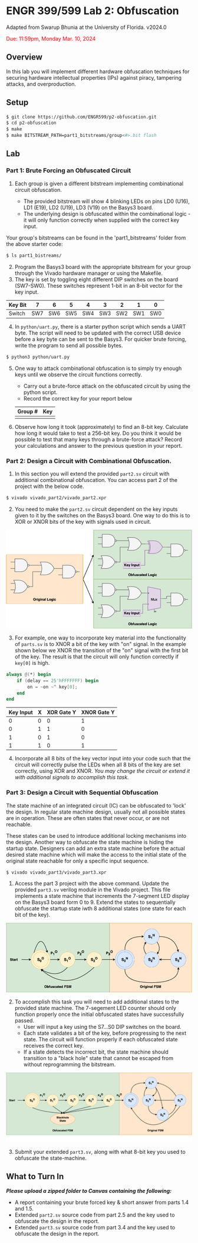 # ENGR 399/599 Lab 2: Obfuscation
Adapted from Swarup Bhunia at the University of Florida. v2024.0

<span style="color:red">Due: 11:59pm, Monday Mar. 10, 2024</span>

## Overview

In this lab you will implement different hardware obfuscation techniques for securing hardware intellectual properties (IPs) against piracy, tampering attacks, and overproduction.

## Setup

```bash
$ git clone https://github.com/ENGR599/p2-obfuscation.git
$ cd p2-obfuscation
$ make
$ make BITSTREAM_PATH=part1_bitstreams/group<#>.bit flash
```

## Lab

### Part 1: Brute Forcing an Obfuscated Circuit

1. Each group is given a different bitstream implementing combinational circuit obfuscation.

	- The provided bitstream will show 4 blinking LEDs on pins LD0 (U16), LD1 (E19), LD2 (U19), LD3 (V19) on the Basys3 board.
	- The underlying design is obfuscated within the combinational logic - it will only function correctly when supplied with the correct key input.

Your group's bitstreams can be found in the 'part1_bitstreams' folder from the above starter code:

```bash
$ ls part1_bistreams/
```

2. Program the Basys3 board with the appropriate bitstream for your group through the Vivado hardware manager or using the Makefile.
3. The key is set by toggling eight different DIP switches on the board (SW7-SW0). These switches represent 1-bit in an 8-bit vector for the key input.

| Key Bit | 7 | 6 | 5 | 4 | 3 | 2 | 1 | 0 |
| --- | --- | --- | --- | --- | --- | --- | --- | --- |
| Switch | SW7 | SW6 | SW5 | SW4 | SW3 | SW2 | SW1 | SW0 |

4. In `python/uart.py`, there is a starter python script which sends a UART byte. The script will need to be updated with the correct USB device before a key byte can be sent to the Basys3. For quicker brute forcing, write the program to send all possible bytes.

```bash
$ python3 python/uart.py
```

5. One way to attack combinational obfuscation is to simply try enough keys until we observe the circuit functions correctly.
	- Carry out a brute-force attack on the obfuscated circuit by using the python script. 
    - Record the correct key for your report below

    | Group # | Key |
    | ------- | --- |
    |         |     |

6. Observe how long it took (approximately) to find an 8-bit key. Calculate how long it would take to test a 256-bit key. Do you think it would be possible to test that many keys through a brute-force attack? Record your calculations and answer to the previous question in your report.

### Part 2: Design a Circuit with Combinational Obfuscation.

1. In this section you will extend the provided `part2.sv` circuit with additional combinational obfuscation. You can access part 2 of the project with the below code.

```bash
$ vivado vivado_part2/vivado_part2.xpr
```

2. You need to make the `part2.sv` circuit dependent on the key inputs given to it by the switches on the Basys3 board. One way to do this is to XOR or XNOR bits of the key with signals used in circuit.

![Obfuscated Design](images/obfuscated_design.png)

3. For example, one way to incorporate key material into the functionality of `parts.sv` is to XNOR a bit of the key with "on" signal. In the example shown below we XNOR the transition of the "on" signal with the first bit of the key. The result is that the circuit will only function correctly if `key[0]` is high.

```verilog
always @(*) begin
	if (delay == 25'hFFFFFFF) begin
		on = ~on ~^ key[0];
	end
end
```

| Key Input | X | XOR Gate Y | XNOR Gate Y |
| --------- | --- | -------- | ----------- |
| 0 | 0 | 0 | 1 |
| 0 | 1 | 1 | 0 |
| 1 | 0 | 1 | 0 |
| 1 | 1 | 0 | 1 | 

4. Incorporate all 8 bits of the key vector input into your code such that the circuit will correctly pulse the LEDs when all 8 bits of the key are set correctly, using XOR and XNOR. *You may change the circuit or extend it with additional signals to accomplish this task.*

### Part 3: Design a Circuit with Sequential Obfuscation

The state machine of an integrated circuit (IC) can be obfuscated to 'lock' the design. In regular state machine design, usually not all possible states are in operation. These are often states that never occur, or are not reachable.

These states can be used to introduce additional locking mechanisms into the design. Another way to obfuscate the state machine is hiding the startup state. Designers can add an extra state machine before the actual desired state machine which will make the access to the initial state of the original state reachable for only a specific input sequence.

```bash
$ vivado vivado_part3/vivado_part3.xpr
```

1. Access the part 3 project with the above command. Update the provided `part3.sv` verilog module in the Vivado project. This file implements a state machine that increments the 7-segment LED display on the Basys3 board form 0 to 9. Extend the states to sequentially obfuscate the startup state iwth 8 additional states (one state for each bit of the key).

![Small Obfuscated Design](images/small_fsm_obfuscated.png)

2. To accomplish this task you will need to add additional states to the provided state machine. The 7-segement LED counter should only function properly once the initial obfuscated states have successfully passed.
	- User will input a key using the S7...S0 DIP switches on the board.
	- Each state validates a bit of the key, before progressing to the next state. The circuit will function properly if each obfuscated state receives the correct key.
	- If a state detects the incorrect bit, the state machine should transition to a "black hole" state that cannot be escaped from without reprogramming the bitstream.

![Obfuscated Design](images/fsm_obfuscated_design.png)

3. Submit your extended `part3.sv`, along with what 8-bit key you used to obfuscate the state-machine.

## What to Turn In

***Please upload a zipped folder to Canvas containing the following:***

- A report containing your brute forced key & short answer from parts 1.4 and 1.5.
- Extended `part2.sv` source code from part 2.5 and the key used to obfuscate the design in the report.
- Extended `part3.sv` source code from part 3.4 and the key used to obfuscate the design in the report.

